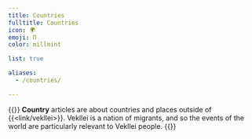 ```yaml
---
title: Countries
fulltitle: Countries
icon: 🌍
emoji: Π
color: millmint

list: true

aliases:
  - /countries/

---
```

{{<note panel >}}
**Country** articles are about countries and places outside of {{<link/vekllei>}}. Vekllei is a nation of migrants, and so the events of the world are particularly relevant to Vekllei people.
{{</note>}}